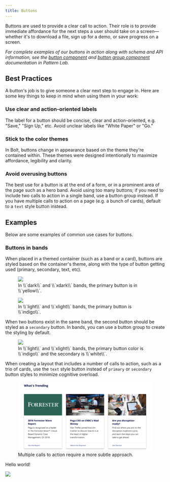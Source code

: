 ```yaml
---
title: Buttons
---
```

Buttons are used to provide a clear call to action. Their role is to provide immediate affordance for the next steps a user should take on a screen—whether it's to download a file, sign up for a demo, or save progress on a screen.

_For complete examples of our buttons in action along with schema and API information, see the [button component](/pattern-lab/?p=viewall-components-button) and [button group component](/pattern-lab/?p=viewall-components-buttons-group) documentation in Pattern Lab._

## Best Practices

A button's job is to give someone a clear next step to engage in. Here are some key things to keep in mind when using them in your work:

### Use clear and action-oriented labels

The label for a button should be concise, clear and action-oriented, e.g. "Save," "Sign Up," etc. Avoid unclear labels like "White Paper" or "Go."

### Stick to the color themes

In Bolt, buttons change in appearance based on the theme they're contained within. These themes were designed intentionally to maximize affordance, legibility and clarity. 

### Avoid overusing buttons

The best use for a button is at the end of a form, or in a prominent area of the page such as a hero band. Avoid using too many buttons; if you need to include two calls to action in a single band, use a button group instead. If you have multiple calls to action on a page (e.g. a bunch of cards), default to a `text` style button instead.

## Examples

Below are some examples of common use cases for buttons.

### Buttons in bands

When placed in a themed container (such as a band or a card), buttons are styled based on the container's theme, along with the type of button getting used (primary, secondary, text, etc).

<figure>
<img src="/images/band_dark_single-button.png" />
<figcaption>In \\`dark\\` and \\`xdark\\` bands, the primary button is in \\`yellow\\`.</figcaption>
</figure>

<figure>
<img src="/images/band_xlight_one-button.png" />
<figcaption>In \\`light\\` and \\`xlight\\` bands, the primary button is \\`indigo\\`.</figcaption>
</figure>

When two buttons exist in the same band, the second button should be styled as a `secondary` button. In bands, you can use a button group to create the styling by default. 

<figure>
<img src="/images/band_light_dual-button.png" />
<figcaption>In \\`light\\` and \\`xlight\\` bands, the primary button color is \\`indigo\\` and the secondary is \\`white\\`.</figcaption>
</figure>

When creating a layout that includes a number of calls to action, such as a trio of cards, use the `text` style button instead of `primary` or `secondary` button styles to minimize cognitive overload.

<figure>
<img src="../../../images/band_xlight_three-cards.png" />
<figcaption>Multiple calls to action require a more subtle approach.</figcaption>
</figure>





Hello world!



![](/images/500x500.jpg)
